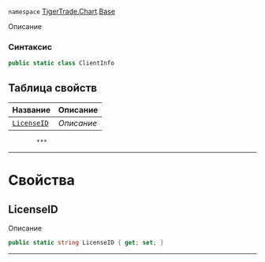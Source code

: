 
`namespace` [TigerTrade.Chart](../../TigerTrade.Chart.md).[Base](../../TigerTrade.Chart/Base.md)


Описание

### Синтаксис
```csharp
public static class ClientInfo
```


## Таблица свойств
| Название | Описание |
| --- | --- |
| [`LicenseID`](./ClientInfo.cs/Свойства/LicenseID.md) | *Описание* |




            ***
  ***
  # Свойства

## LicenseID
Описание

```csharp
public static string LicenseID { get; set; }
```
***

